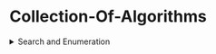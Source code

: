 # Collection-Of-Algorithms

<details> 
<summary>Search and Enumeration</summary>
&nbsp;&nbsp;&nbsp;&nbsp;&nbsp; 1. Linear Search 
<br />
&nbsp;&nbsp;&nbsp;&nbsp;&nbsp; 2. Binary Search (in progress)
</details>